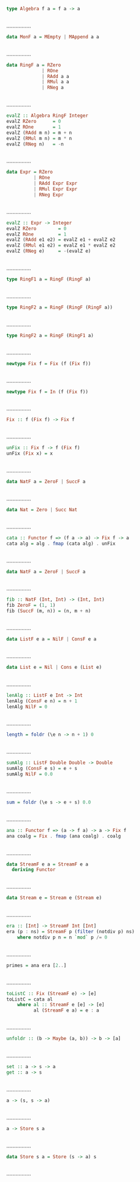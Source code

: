 ```Haskell
type Algebra f a = f a -> a
```
```kotlin:ank:silent

```
................
```Haskell
data MonF a = MEmpty | MAppend a a
```
```kotlin:ank:silent

```
................
```Haskell
data RingF a = RZero
             | ROne
             | RAdd a a
             | RMul a a
             | RNeg a
```
```kotlin:ank:silent

```
................
```Haskell
evalZ :: Algebra RingF Integer
evalZ RZero      = 0
evalZ ROne       = 1
evalZ (RAdd m n) = m + n
evalZ (RMul m n) = m * n
evalZ (RNeg n)   = -n
```
```kotlin:ank:silent

```
................
```Haskell
data Expr = RZero 
          | ROne
          | RAdd Expr Expr
          | RMul Expr Expr
          | RNeg Expr
```
```kotlin:ank:silent

```
................
```Haskell
evalZ :: Expr -> Integer
evalZ RZero        = 0
evalZ ROne         = 1
evalZ (RAdd e1 e2) = evalZ e1 + evalZ e2
evalZ (RMul e1 e2) = evalZ e1 * evalZ e2
evalZ (RNeg e)     = -(evalZ e)
```
```kotlin:ank:silent

```
................
```Haskell
type RingF1 a = RingF (RingF a)
```
```kotlin:ank:silent

```
................
```Haskell
type RingF2 a = RingF (RingF (RingF a))
```
```kotlin:ank:silent

```
................
```Haskell
type RingF2 a = RingF (RingF1 a)
```
```kotlin:ank:silent

```
................
```Haskell
newtype Fix f = Fix (f (Fix f))
```
```kotlin:ank:silent

```
................
```Haskell
newtype Fix f = In (f (Fix f))
```
```kotlin:ank:silent

```
................
```Haskell
Fix :: f (Fix f) -> Fix f
```
```kotlin:ank:silent

```
................
```Haskell
unFix :: Fix f -> f (Fix f)
unFix (Fix x) = x
```
```kotlin:ank:silent

```
................
```Haskell
data NatF a = ZeroF | SuccF a
```
```kotlin:ank:silent

```
................
```Haskell
data Nat = Zero | Succ Nat
```
```kotlin:ank:silent

```
................
```Haskell
cata :: Functor f => (f a -> a) -> Fix f -> a
cata alg = alg . fmap (cata alg) . unFix
```
```kotlin:ank:silent

```
................
```Haskell
data NatF a = ZeroF | SuccF a
```
```kotlin:ank:silent

```
................
```Haskell
fib :: NatF (Int, Int) -> (Int, Int)
fib ZeroF = (1, 1)
fib (SuccF (m, n)) = (n, m + n)
```
```kotlin:ank:silent

```
................
```Haskell
data ListF e a = NilF | ConsF e a
```
```kotlin:ank:silent

```
................
```Haskell
data List e = Nil | Cons e (List e)
```
```kotlin:ank:silent

```
................
```Haskell
lenAlg :: ListF e Int -> Int
lenAlg (ConsF e n) = n + 1
lenAlg NilF = 0
```
```kotlin:ank:silent

```
................
```Haskell
length = foldr (\e n -> n + 1) 0
```
```kotlin:ank:silent

```
................
```Haskell
sumAlg :: ListF Double Double -> Double
sumAlg (ConsF e s) = e + s
sumAlg NilF = 0.0
```
```kotlin:ank:silent

```
................
```Haskell
sum = foldr (\e s -> e + s) 0.0
```
```kotlin:ank:silent

```
................
```Haskell
ana :: Functor f => (a -> f a) -> a -> Fix f
ana coalg = Fix . fmap (ana coalg) . coalg
```
```kotlin:ank:silent

```
................
```Haskell
data StreamF e a = StreamF e a
  deriving Functor
```
```kotlin:ank:silent

```
................
```Haskell
data Stream e = Stream e (Stream e)
```
```kotlin:ank:silent

```
................
```Haskell
era :: [Int] -> StreamF Int [Int]
era (p : ns) = StreamF p (filter (notdiv p) ns)
    where notdiv p n = n `mod` p /= 0
```
```kotlin:ank:silent

```
................
```Haskell
primes = ana era [2..]
```
```kotlin:ank:silent

```
................
```Haskell
toListC :: Fix (StreamF e) -> [e]
toListC = cata al
    where al :: StreamF e [e] -> [e] 
          al (StreamF e a) = e : a
```
```kotlin:ank:silent

```
................
```Haskell
unfoldr :: (b -> Maybe (a, b)) -> b -> [a]
```
```kotlin:ank:silent

```
................
```Haskell
set :: a -> s -> a
get :: a -> s
```
```kotlin:ank:silent

```
................
```Haskell
a -> (s, s -> a)
```
```kotlin:ank:silent

```
................
```Haskell
a -> Store s a
```
```kotlin:ank:silent

```
................
```Haskell
data Store s a = Store (s -> a) s
```
```kotlin:ank:silent

```
................
